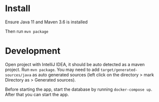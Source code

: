 # Install

Ensure Java 11 and Maven 3.6 is installed

Then run `mvn package`

# Development

Open project with IntelliJ IDEA, it should be auto detected as a maven project.
Run `mvn package`. You may need to add `target/generated-sources/java` as auto
generated sources (left click on the directory > mark Directory as > Generated sources).

Before starting the app, start the database by running `docker-compose up`. After
that you can start the app.
